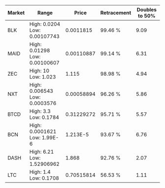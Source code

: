 | Market | Range | Price| Retracement | Doubles to 50% |
| --- | --- | --- | --- | --- |
| BLK | High: 0.0204<br />Low: 0.00107743 | 0.0011815 | 99.46 % | 9.09 |
| MAID | High: 0.01298<br />Low: 0.00100607 | 0.00110887 | 99.14 % | 6.31 |
| ZEC | High: 10<br />Low: 1.023 | 1.115 | 98.98 % | 4.94 |
| NXT | High: 0.006543<br />Low: 0.0003576 | 0.00058894 | 96.26 % | 5.86 |
| BTCD | High: 3.3<br />Low: 0.1784 | 0.31229272 | 95.71 % | 5.57 |
| BCN | High: 0.0001621<br />Low: 1.99E-6 | 1.213E-5 | 93.67 % | 6.76 |
| DASH | High: 6.21<br />Low: 1.52906962 | 1.868 | 92.76 % | 2.07 |
| LTC | High: 1.4<br />Low: 0.1708 | 0.70515814 | 56.53 % | 1.11 |
